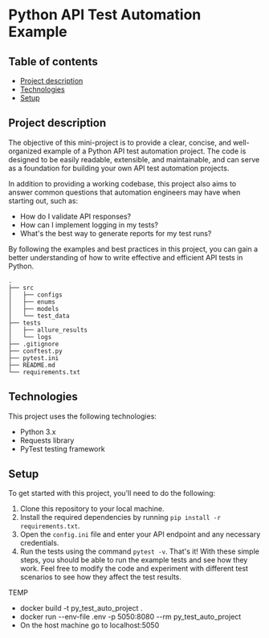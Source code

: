 # Python API Test Automation Example

## Table of contents
* [Project description](#project-description)
* [Technologies](#technologies)
* [Setup](#setup)

## Project description
The objective of this mini-project is to provide a clear, concise, and well-organized example of a Python API test automation project. The code is designed to be easily readable, extensible, and maintainable, and can serve as a foundation for building your own API test automation projects.

In addition to providing a working codebase, this project also aims to answer common questions that automation engineers may have when starting out, such as:
 * How do I validate API responses?
 * How can I implement logging in my tests?
 * What's the best way to generate reports for my test runs?

By following the examples and best practices in this project, you can gain a better understanding of how to write effective and efficient API tests in Python.
```
.
├── src                    
│   ├── configs          
│   ├── enums         
│   ├── models
│   └── test_data   
├── tests                    
│   ├── allure_results          
│   └── logs         
├── .gitignore
├── conftest.py
├── pytest.ini
├── README.md
└── requirements.txt
```
## Technologies
This project uses the following technologies:
 * Python 3.x
 * Requests library
 * PyTest testing framework
	
## Setup
To get started with this project, you'll need to do the following:

1. Clone this repository to your local machine.
2. Install the required dependencies by running `pip install -r requirements.txt`.
3. Open the `config.ini` file and enter your API endpoint and any necessary credentials.
4. Run the tests using the command `pytest -v`.
That's it! With these simple steps, you should be able to run the example tests and see how they work. Feel free to modify the code and experiment with different test scenarios to see how they affect the test results.

TEMP
 * docker build -t py_test_auto_project .
 * docker run --env-file .env -p 5050:8080 --rm py_test_auto_project
 * On the host machine go to localhost:5050




